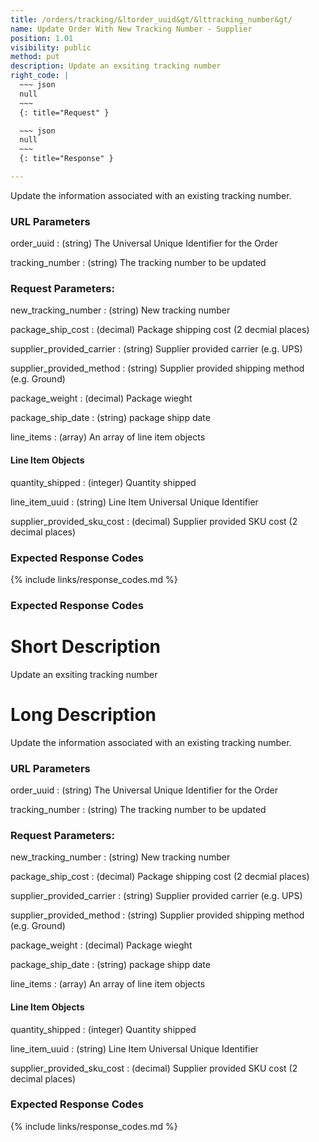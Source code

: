```yaml
---
title: /orders/tracking/&ltorder_uuid&gt/&lttracking_number&gt/
name: Update Order With New Tracking Number - Supplier
position: 1.01
visibility: public
method: put
description: Update an exsiting tracking number
right_code: |
  ~~~ json
  null
  ~~~
  {: title="Request" }

  ~~~ json
  null
  ~~~
  {: title="Response" }

---
```

Update the information associated with an existing tracking number.

### URL Parameters

<!-- task: update url to programmatically generate tracking number -->

order_uuid
: (string) The Universal Unique Identifier for the Order

tracking_number
: (string) The tracking number to be updated

### Request Parameters:

new_tracking_number
: (string) New tracking number

package_ship_cost
: (decimal) Package shipping cost (2 decmial places)

supplier_provided_carrier
: (string) Supplier provided carrier (e.g. UPS)

supplier_provided_method
: (string) Supplier provided shipping method (e.g. Ground)

package_weight
: (decimal) Package wieght

package_ship_date
: (string) package shipp date

line_items
: (array) An array of line item objects

#### Line Item Objects

quantity_shipped
: (integer) Quantity shipped

line_item_uuid
: (string) Line Item Universal Unique Identifier

supplier_provided_sku_cost
: (decimal) Supplier provided SKU cost (2 decimal places)

### Expected Response Codes

{% include links/response_codes.md %}

### Expected Response Codes

# Short Description
Update an exsiting tracking number

# Long Description
Update the information associated with an existing tracking number.

### URL Parameters

<!-- task: update url to programmatically generate tracking number -->

order_uuid
: (string) The Universal Unique Identifier for the Order

tracking_number
: (string) The tracking number to be updated

### Request Parameters:

new_tracking_number
: (string) New tracking number

package_ship_cost
: (decimal) Package shipping cost (2 decmial places)

supplier_provided_carrier
: (string) Supplier provided carrier (e.g. UPS)

supplier_provided_method
: (string) Supplier provided shipping method (e.g. Ground)

package_weight
: (decimal) Package wieght

package_ship_date
: (string) package shipp date

line_items
: (array) An array of line item objects

#### Line Item Objects

quantity_shipped
: (integer) Quantity shipped

line_item_uuid
: (string) Line Item Universal Unique Identifier

supplier_provided_sku_cost
: (decimal) Supplier provided SKU cost (2 decimal places)

### Expected Response Codes

{% include links/response_codes.md %}
